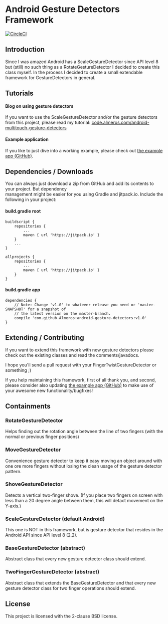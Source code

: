 Android Gesture Detectors Framework
===================================

[![CircleCI](https://circleci.com/gh/mariopce/android-gesture-detectors/tree/master.svg?style=svg)](https://circleci.com/gh/mariopce/android-gesture-detectors/tree/master)

Introduction
------------

Since I was amazed Android has a ScaleGestureDetector since API level 8 but 
(still) no such thing as a RotateGestureDetector I decided to create this class 
myself. In the process I decided to create a small extendable framework for
GestureDetectors in general.


Tutorials
---------

#### Blog on using gesture detectors 

If you want to use the ScaleGestureDetector and/or the gesture detectors 
from this project, please read my tutorial: [code.almeros.com/android-multitouch-gesture-detectors](http://code.almeros.com/android-multitouch-gesture-detectors)

#### Example application

If you like to just dive into a working example, please check out 
[the example app (GitHub)](https://github.com/Almeros/android-gesture-detectors-example). 


Dependencies / Downloads
------------------------
You can always just download a zip from GitHub and add its contents to your project. But dependency  
management might be easier for you using Gradle and jitpack.io. Include the following in your project:

#### build.gradle root

    buildscript {       
        repositories {
            ...
            maven { url 'https://jitpack.io' }
        }
        ...
    }
    
    allprojects {
        repositories {
            ...
            maven { url 'https://jitpack.io' }
        }
    }
    
#### build.gradle app

    dependencies {
        // Note: Change 'v1.0' to whatever release you need or 'master-SNAPSHOT' for a snapshot of 
        // the latest version on the master-branch.
        compile 'com.github.Almeros:android-gesture-detectors:v1.0'
    }


Extending / Contributing
------------------------

If you want to extend this framework with new gesture detectors please check out the existing classes
and read the comments/javadocs.

I hope you'll send a pull request with your FingerTwistGestureDetector or something ;)

If you help maintaining this framework, first of all thank you, and second, please consider also updating 
[the example app (GitHub)](https://github.com/Almeros/android-gesture-detectors-example) to make use
of your awesome new functionality/bugfixes!


Containments
------------

### RotateGestureDetector

Helps finding out the rotation angle between the line of two fingers (with the 
normal or previous finger positions)

### MoveGestureDetector

Convenience gesture detector to keep it easy moving an object around with one 
ore more fingers without losing the clean usage of the gesture detector pattern.

### ShoveGestureDetector

Detects a vertical two-finger shove. (If you place two fingers on screen with less than a 20 degree angle between them,
this will detact movement on the Y-axis.)

### ScaleGestureDetector (default Android)

This one is NOT in this framework, but is gesture detector that resides in the 
Android API since API level 8 (2.2).

### BaseGestureDetector (abstract)

Abstract class that every new gesture detector class should extend.

### TwoFingerGestureDetector (abstract)

Abstract class that extends the BaseGestureDetector and that every new gesture 
detector class for two finger operations should extend.

License
-------
This project is licensed with the 2-clause BSD license.
